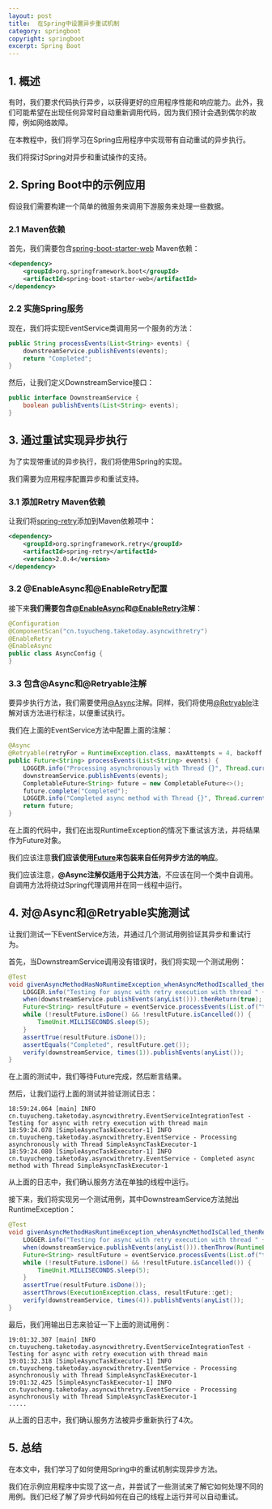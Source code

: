 ```yaml
---
layout: post
title:  在Spring中设置异步重试机制
category: springboot
copyright: springboot
excerpt: Spring Boot
---
```


## 1. 概述

有时，我们要求代码执行异步，以获得更好的应用程序性能和响应能力。此外，我们可能希望在出现任何异常时自动重新调用代码，因为我们预计会遇到偶尔的故障，例如网络故障。

在本教程中，我们将学习在Spring应用程序中实现带有自动重试的异步执行。

我们将探讨Spring对异步和重试操作的支持。

## 2. Spring Boot中的示例应用

假设我们需要构建一个简单的微服务来调用下游服务来处理一些数据。

### 2.1 Maven依赖

首先，我们需要包含[spring-boot-starter-web](https://central.sonatype.com/artifact/org.springframework.boot/spring-boot-starter-web) Maven依赖：

```xml
<dependency>
    <groupId>org.springframework.boot</groupId>
    <artifactId>spring-boot-starter-web</artifactId>
</dependency>
```

### 2.2 实施Spring服务

现在，我们将实现EventService类调用另一个服务的方法：

```java
public String processEvents(List<String> events) {
    downstreamService.publishEvents(events);
    return "Completed";
}
```

然后，让我们定义DownstreamService接口：

```java
public interface DownstreamService {
    boolean publishEvents(List<String> events);
}
```

## 3. 通过重试实现异步执行

为了实现带重试的异步执行，我们将使用Spring的实现。

我们需要为应用程序配置异步和重试支持。

### 3.1 添加Retry Maven依赖

让我们将[spring-retry](https://central.sonatype.com/artifact/org.springframework.retry/spring-retry)添加到Maven依赖项中：

```xml
<dependency>
    <groupId>org.springframework.retry</groupId>
    <artifactId>spring-retry</artifactId>
    <version>2.0.4</version>
</dependency>
```

### 3.2 @EnableAsync和@EnableRetry配置

接下来**我们需要包含[@EnableAsync](https://www.baeldung.com/spring-async#enable-async-support)和[@EnableRetry](https://www.baeldung.com/spring-retry#enabling-spring-retry)注解**：

```java
@Configuration
@ComponentScan("cn.tuyucheng.taketoday.asyncwithretry")
@EnableRetry
@EnableAsync
public class AsyncConfig {
}
```

### 3.3 包含@Async和@Retryable注解

要异步执行方法，我们需要使用[@Async](https://www.baeldung.com/spring-async#the-async-annotation)注解。同样，我们将使用[@Retryable](https://www.baeldung.com/spring-retry#1-retryable-without-recovery)注解对该方法进行标注，以便重试执行。

我们在上面的EventService方法中配置上面的注解：

```java
@Async
@Retryable(retryFor = RuntimeException.class, maxAttempts = 4, backoff = @Backoff(delay = 100))
public Future<String> processEvents(List<String> events) {
    LOGGER.info("Processing asynchronously with Thread {}", Thread.currentThread().getName());
    downstreamService.publishEvents(events);
    CompletableFuture<String> future = new CompletableFuture<>();
    future.complete("Completed");
    LOGGER.info("Completed async method with Thread {}", Thread.currentThread().getName());
    return future;
}
```

在上面的代码中，我们在出现RuntimeException的情况下重试该方法，并将结果作为Future对象。

我们应该注意**我们应该使用[Future](https://www.baeldung.com/java-future#1-using-isdone-and-get-to-obtain-results)来包装来自任何异步方法的响应**。

我们应该注意，**@Async注解仅适用于公共方法**，不应该在同一个类中自调用。自调用方法将绕过Spring代理调用并在同一线程中运行。

## 4. 对@Async和@Retryable实施测试

让我们测试一下EventService方法，并通过几个测试用例验证其异步和重试行为。

首先，当DownstreamService调用没有错误时，我们将实现一个测试用例：

```java
@Test
void givenAsyncMethodHasNoRuntimeException_whenAsyncMethodIscalled_thenReturnSuccess_WithoutAnyRetry() throws Exception {
    LOGGER.info("Testing for async with retry execution with thread " + Thread.currentThread().getName());
    when(downstreamService.publishEvents(anyList())).thenReturn(true);
    Future<String> resultFuture = eventService.processEvents(List.of("test1"));
    while (!resultFuture.isDone() && !resultFuture.isCancelled()) {
        TimeUnit.MILLISECONDS.sleep(5);
    }
    assertTrue(resultFuture.isDone());
    assertEquals("Completed", resultFuture.get());
    verify(downstreamService, times(1)).publishEvents(anyList());
}
```

在上面的测试中，我们等待Future完成，然后断言结果。

然后，让我们运行上面的测试并验证测试日志：

```text
18:59:24.064 [main] INFO cn.tuyucheng.taketoday.asyncwithretry.EventServiceIntegrationTest - Testing for async with retry execution with thread main
18:59:24.078 [SimpleAsyncTaskExecutor-1] INFO cn.tuyucheng.taketoday.asyncwithretry.EventService - Processing asynchronously with Thread SimpleAsyncTaskExecutor-1
18:59:24.080 [SimpleAsyncTaskExecutor-1] INFO cn.tuyucheng.taketoday.asyncwithretry.EventService - Completed async method with Thread SimpleAsyncTaskExecutor-1
```

从上面的日志中，我们确认服务方法在单独的线程中运行。

接下来，我们将实现另一个测试用例，其中DownstreamService方法抛出RuntimeException：

```java
@Test
void givenAsyncMethodHasRuntimeException_whenAsyncMethodIsCalled_thenReturnFailure_With_MultipleRetries() throws InterruptedException {
    LOGGER.info("Testing for async with retry execution with thread " + Thread.currentThread().getName()); 
    when(downstreamService.publishEvents(anyList())).thenThrow(RuntimeException.class);
    Future<String> resultFuture = eventService.processEvents(List.of("test1"));
    while (!resultFuture.isDone() && !resultFuture.isCancelled()) {
        TimeUnit.MILLISECONDS.sleep(5);
    }
    assertTrue(resultFuture.isDone());
    assertThrows(ExecutionException.class, resultFuture::get);
    verify(downstreamService, times(4)).publishEvents(anyList());
}
```

最后，我们用输出日志来验证一下上面的测试用例：

```text
19:01:32.307 [main] INFO cn.tuyucheng.taketoday.asyncwithretry.EventServiceIntegrationTest - Testing for async with retry execution with thread main
19:01:32.318 [SimpleAsyncTaskExecutor-1] INFO cn.tuyucheng.taketoday.asyncwithretry.EventService - Processing asynchronously with Thread SimpleAsyncTaskExecutor-1
19:01:32.425 [SimpleAsyncTaskExecutor-1] INFO cn.tuyucheng.taketoday.asyncwithretry.EventService - Processing asynchronously with Thread SimpleAsyncTaskExecutor-1
.....
```

从上面的日志中，我们确认服务方法被异步重新执行了4次。

## 5. 总结

在本文中，我们学习了如何使用Spring中的重试机制实现异步方法。

我们在示例应用程序中实现了这一点，并尝试了一些测试来了解它如何处理不同的用例。我们已经了解了异步代码如何在自己的线程上运行并可以自动重试。